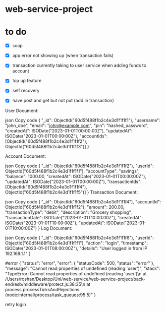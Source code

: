 # web-service-project


# to do
- [x] soap
- [x] app error not showing up (when transaction fails)
- [x] transaction currently taking to user service when adding funds to account
- [x] top up feature
- [x] self recovery
- [x] have post and get but not put (add in transaction)
















User Document:

json
Copy code
{
  "_id": ObjectId("60d5f488f1b2c4e3d1f1f1f1"),
  "username": "john_doe",
  "email": "john@example.com",
  "pin": "hashed_password",
  "createdAt": ISODate("2023-01-01T00:00:00Z"),
  "updatedAt": ISODate("2023-01-01T00:00:00Z"),
  "accountIds": [ObjectId("60d5f488f1b2c4e3d1f1f1f2"), ObjectId("60d5f488f1b2c4e3d1f1f1f3")]
}

Account Document:

json
Copy code
{
  "_id": ObjectId("60d5f488f1b2c4e3d1f1f1f2"),
  "userId": ObjectId("60d5f488f1b2c4e3d1f1f1f1"),
  "accountType": "savings",
  "balance": 1000.00,
  "createdAt": ISODate("2023-01-01T00:00:00Z"),
  "updatedAt": ISODate("2023-01-01T00:00:00Z"),
  "transactionIds": [ObjectId("60d5f488f1b2c4e3d1f1f1f4"), ObjectId("60d5f488f1b2c4e3d1f1f1f5")]
}
Transaction Document:

json
Copy code
{
  "_id": ObjectId("60d5f488f1b2c4e3d1f1f1f4"),
  "accountId": ObjectId("60d5f488f1b2c4e3d1f1f1f2"),
  "amount": 200.00,
  "transactionType": "debit",
  "description": "Grocery shopping",
  "transactionDate": ISODate("2023-01-01T10:00:00Z"),
  "createdAt": ISODate("2023-01-01T10:00:00Z"),
  "updatedAt": ISODate("2023-01-01T10:00:00Z")
}
Log Document:

json
Copy code
{
  "_id": ObjectId("60d5f488f1b2c4e3d1f1f1f6"),
  "userId": ObjectId("60d5f488f1b2c4e3d1f1f1f1"),
  "action": "login",
  "timestamp": ISODate("2023-01-01T08:00:00Z"),
  "details": "User logged in from IP 192.168.1.1"
}



#error
{
    "status": "error",
    "error": {
        "statusCode": 500,
        "status": "error"
    },
    "message": "Cannot read properties of undefined (reading 'user')",
    "stack": "TypeError: Cannot read properties of undefined (reading 'user')\n    at /Users/roshan/Desktop/Uni/web-service/web-service-project/back-end/esb/middleware/protect.js:38:35\n    at process.processTicksAndRejections (node:internal/process/task_queues:95:5)"
}


retry login